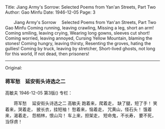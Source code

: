 Title: Jiang Army's Sorrow: Selected Poems from Yan'an Streets, Part Two
Author: Gao Minfu
Date: 1946-12-05
Page: 3

　　Jiang Army's Sorrow
  　Selected Poems from Yan'an Streets, Part Two
    Gao Minfu
    Coming running, leaving crawling,
    Missing a leg, short an arm!
    Coming smiling, leaving crying,
    Wearing long gowns, sleeves cut short!
    Coming worried, leaving annoyed,
    Cursing Yellow Mountain, blaming the stones!
    Coming hungry, leaving thirsty,
    Resenting the groves, hating the gullies!
    Coming by truck, leaving by stretcher,
    Short-lived ghosts, not long for this world,
    If not dead, then prisoners!



<hr /> 

Original: 


### 蒋军愁　延安街头诗选之二
高敏夫
1946-12-05
第3版()
专栏：

　　蒋军愁
  　延安街头诗选之二
    高敏夫
    跑着来，爬着走，
    缺了腿，短了手！
    笑着来，哭着走，
    披长衣，挂短袖！
    愁着来，恼着走，
    咒黄山，怪石头！
    饿着来，渴着走，
    怨梢林，恨山沟！
    车上来，担架走，
    短命鬼，不长寿，
    要不死，当俘虏！
